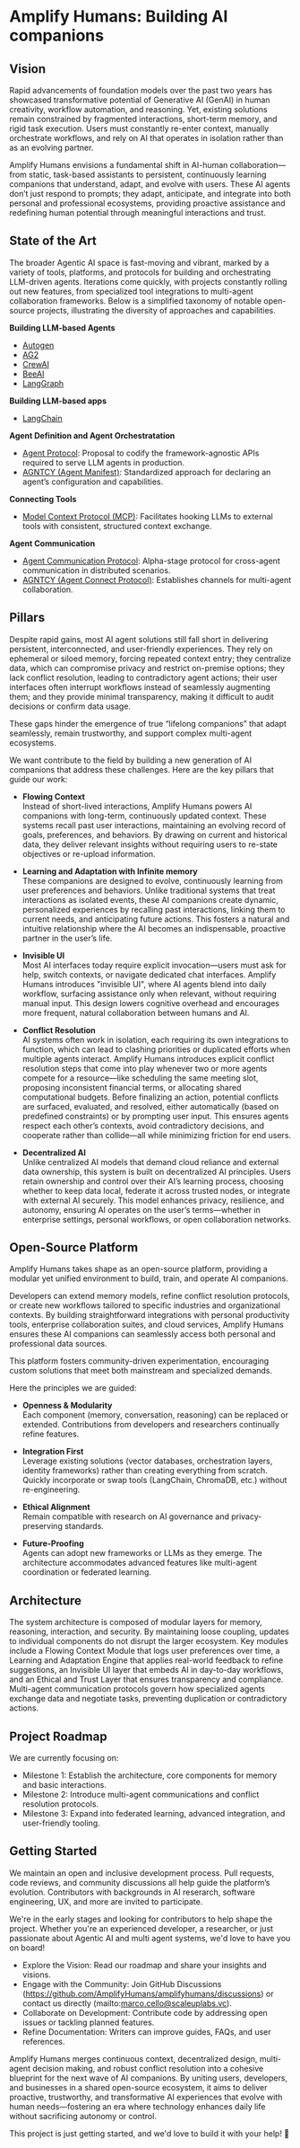 # Amplify Humans: Building AI companions

## Vision

Rapid advancements of foundation models over the past two years has showcased transformative potential of Generative AI (GenAI) in human creativity, workflow automation, and reasoning. Yet, existing solutions remain constrained by fragmented interactions, short-term memory, and rigid task execution. Users must constantly re-enter context, manually orchestrate workflows, and rely on AI that operates in isolation rather than as an evolving partner.

Amplify Humans envisions a fundamental shift in AI-human collaboration—from static, task-based assistants to persistent, continuously learning companions that understand, adapt, and evolve with users. These AI agents don’t just respond to prompts; they adapt, anticipate, and integrate into both personal and professional ecosystems, providing proactive assistance and redefining human potential through meaningful interactions and trust.

## State of the Art

The broader Agentic AI space is fast-moving and vibrant, marked by a variety of tools, platforms, and protocols for building and orchestrating LLM-driven agents. Iterations come quickly, with projects constantly rolling out new features, from specialized tool integrations to multi-agent collaboration frameworks. Below is a simplified taxonomy of notable open-source projects, illustrating the diversity of approaches and capabilities.

**Building LLM-based Agents**

*   [Autogen](https://github.com/microsoft/autogen)
*   [AG2](https://github.com/ag2ai/ag2)
*   [CrewAI](https://github.com/crewAIInc/crewAI/)
*   [BeeAI](https://github.com/i-am-bee/beeai)
*   [LangGraph](https://github.com/langchain-ai/langgraph)

**Building LLM-based apps**

*   [LangChain](https://github.com/langchain-ai/langchain)

**Agent Definition and Agent Orchestratation**

*   [Agent Protocol](https://github.com/langchain-ai/agent-protocol): Proposal to codify the framework-agnostic APIs required to serve LLM agents in production.
*   [AGNTCY (Agent Manifest)](https://docs.agntcy.org/pages/manifest.html): Standardized approach for declaring an agent’s configuration and capabilities.

**Connecting Tools**

*   [Model Context Protocol (MCP)](https://github.com/modelcontextprotocol): Facilitates hooking LLMs to external tools with consistent, structured context exchange.

**Agent Communication**

*   [Agent Communication Protocol](https://docs.beeai.dev/acp/alpha/introduction): Alpha-stage protocol for cross-agent communication in distributed scenarios.
*   [AGNTCY (Agent Connect Protocol)](https://docs.agntcy.org/pages/connect.html): Establishes channels for multi-agent collaboration.

<!-- 
**Memory**

TBC

**Context**

TBC -->

## Pillars

Despite rapid gains, most AI agent solutions still fall short in delivering persistent, interconnected, and user-friendly experiences. They rely on ephemeral or siloed memory, forcing repeated context entry; they centralize data, which can compromise privacy and restrict on-premise options; they lack conflict resolution, leading to contradictory agent actions; their user interfaces often interrupt workflows instead of seamlessly augmenting them; and they provide minimal transparency, making it difficult to audit decisions or confirm data usage. 

These gaps hinder the emergence of true “lifelong companions” that adapt seamlessly, remain trustworthy, and support complex multi-agent ecosystems.

We want contribute to the field by building a new generation of AI companions that address these challenges. Here are the key pillars that guide our work:

- **Flowing Context** <br>
Instead of short-lived interactions, Amplify Humans powers AI companions with long-term, continuously updated context. These systems recall past user interactions, maintaining an evolving record of goals, preferences, and behaviors. By drawing on current and historical data, they deliver relevant insights without requiring users to re-state objectives or re-upload information.

- **Learning and Adaptation with Infinite memory** <br>
These companions are designed to evolve, continuously learning from user preferences and behaviors. Unlike traditional systems that treat interactions as isolated events, these AI companions create dynamic, personalized experiences by recalling past interactions, linking them to current needs, and anticipating future actions. This fosters a natural and intuitive relationship where the AI becomes an indispensable, proactive partner in the user’s life.

- **Invisible UI** <br>
Most AI interfaces today require explicit invocation—users must ask for help, switch contexts, or navigate dedicated chat interfaces. Amplify Humans introduces "invisible UI", where AI agents blend into daily workflow, surfacing assistance only when relevant, without requiring manual input. This design lowers cognitive overhead and encourages more frequent, natural collaboration between humans and AI.

- **Conflict Resolution** <br>
AI systems often work in isolation, each requiring its own integrations to function, which can lead to clashing priorities or duplicated efforts when multiple agents interact. Amplify Humans introduces explicit conflict resolution steps that come into play whenever two or more agents compete for a resource—like scheduling the same meeting slot, proposing inconsistent financial terms, or allocating shared computational budgets. Before finalizing an action, potential conflicts are surfaced, evaluated, and resolved, either automatically (based on predefined constraints) or by prompting user input. This ensures agents respect each other’s contexts, avoid contradictory decisions, and cooperate rather than collide—all while minimizing friction for end users.

- **Decentralized AI** <br>
Unlike centralized AI models that demand cloud reliance and external data ownership, this system is built on decentralized AI principles. Users retain ownership and control over their AI’s learning process, choosing whether to keep data local, federate it across trusted nodes, or integrate with external AI securely. This model enhances privacy, resilience, and autonomy, ensuring AI operates on the user’s terms—whether in enterprise settings, personal workflows, or open collaboration networks.

## Open-Source Platform

Amplify Humans takes shape as an open-source platform, providing a modular yet unified environment to build, train, and operate AI companions.

Developers can extend memory models, refine conflict resolution protocols, or create new workflows tailored to specific industries and organizational contexts. By building straightforward integrations with personal productivity tools, enterprise collaboration suites, and cloud services, Amplify Humans ensures these AI companions can seamlessly access both personal and professional data sources. 

This platform fosters community-driven experimentation, encouraging custom solutions that meet both mainstream and specialized demands.

Here the principles we are guided:

- **Openness & Modularity** <br>
Each component (memory, conversation, reasoning) can be replaced or extended. Contributions from developers and researchers continually refine features.

- **Integration First** <br>
Leverage existing solutions (vector databases, orchestration layers, identity frameworks) rather than creating everything from scratch. Quickly incorporate or swap tools (LangChain, ChromaDB, etc.) without re-engineering.

- **Ethical Alignment** <br>
Remain compatible with research on AI governance and privacy-preserving standards.

- **Future-Proofing** <br>
Agents can adopt new frameworks or LLMs as they emerge. The architecture accommodates advanced features like multi-agent coordination or federated learning.

## Architecture
The system architecture is composed of modular layers for memory, reasoning, interaction, and security. By maintaining loose coupling, updates to individual components do not disrupt the larger ecosystem. Key modules include a Flowing Context Module that logs user preferences over time, a Learning and Adaptation Engine that applies real-world feedback to refine suggestions, an Invisible UI layer that embeds AI in day-to-day workflows, and an Ethical and Trust Layer that ensures transparency and compliance. Multi-agent communication protocols govern how specialized agents exchange data and negotiate tasks, preventing duplication or contradictory actions.

## Project Roadmap
We are currently focusing on:
* Milestone 1: Establish the architecture, core components for memory and basic interactions.
* Milestone 2: Introduce multi-agent communications and conflict resolution protocols.
* Milestone 3: Expand into federated learning, advanced integration, and user-friendly tooling.

## Getting Started

We maintain an open and inclusive development process. Pull requests, code reviews, and community discussions all help guide the platform’s evolution. Contributors with backgrounds in AI reserarch, software engineering, UX, and more are invited to participate.

We're in the early stages and looking for contributors to help shape the project. Whether you're an experienced developer, a researcher, or just passionate about Agentic AI and multi agent systems, we'd love to have you on board!

- Explore the Vision: Read our roadmap and share your insights and visions.
- Engage with the Community: Join GitHub Discussions (https://github.com/AmplifyHumans/amplifyhumans/discussions) or contact us directly (mailto:marco.cello@scaleuplabs.vc).
- Collaborate on Development: Contribute code by addressing open issues or tackling planned features.
- Refine Documentation: Writers can improve guides, FAQs, and user references.


Amplify Humans merges continuous context, decentralized design, multi-agent decision making, and robust conflict resolution into a cohesive blueprint for the next wave of AI companions. By uniting users, developers, and businesses in a shared open-source ecosystem, it aims to deliver proactive, trustworthy, and transformative AI experiences that evolve with human needs—fostering an era where technology enhances daily life without sacrificing autonomy or control.

This project is just getting started, and we'd love to build it with your help! 🚀

